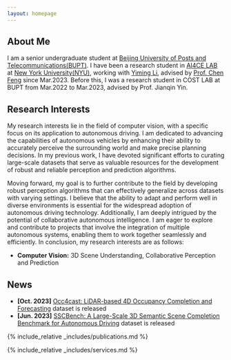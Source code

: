 ```yaml
---
layout: homepage
---
```


## About Me

I am a senior undergraduate student at [Beijing University of Posts and Telecommunications(BUPT)](https://www.bupt.edu.cn/). I have been a research student in [AI4CE LAB](https://ai4ce.github.io/) at [New York University(NYU)](https://www.nyu.edu/), working with [Yiming Li](https://roboticsyimingli.github.io/), advised by [Prof. Chen Feng](https://scholar.google.com/citations?user=YeG8ZM0AAAAJ&hl=zh-CN&oi=ao) since Mar.2023. Before this, I was a research student in COST LAB at BUPT from Mar.2022 to Mar.2023, advised by Prof. Jianqin Yin.

## Research Interests

My research interests lie in the field of computer vision, with a specific focus on its application to autonomous driving. I am dedicated to advancing the capabilities of autonomous vehicles by enhancing their ability to accurately perceive the surrounding world and make precise planning decisions. In my previous work, I have devoted significant efforts to curating large-scale datasets that serve as valuable resources for the development of robust and reliable perception and prediction algorithms. 

Moving forward, my goal is to further contribute to the field by developing robust perception algorithms that can effectively generalize across datasets with varying settings. I believe that the ability to adapt and perform well in diverse environments is essential for the widespread adoption of autonomous driving technology. Additionally, I am deeply intrigued by the potential of collaborative autonomous intelligence. I am eager to explore and contribute to projects that involve the integration of multiple autonomous systems, enabling them to work together seamlessly and efficiently. In conclusion, my research interests are as follows: 

- **Computer Vision:** 3D Scene Understanding, Collaborative Perception and Prediction


## News
- **[Oct. 2023]** [Occ4cast: LiDAR-based 4D Occupancy Completion and Forecasting](https://github.com/ai4ce/Occ4cast) dataset is released
- **[Jun. 2023]** [SSCBench: A Large-Scale 3D Semantic Scene Completion Benchmark for Autonomous Driving](https://github.com/ai4ce/SSCBench) dataset is released

{% include_relative _includes/publications.md %}

{% include_relative _includes/services.md %}
